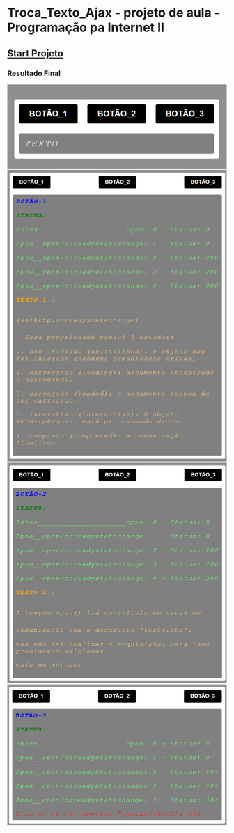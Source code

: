 # Troca_Texto_Ajax - projeto de aula - Programação pa Internet II
## <a href="https://rexoliveira.github.io/busca_ajax/">Start Projeto</a>
### Resultado Final
<img src="image/image1.png" style=" width: 69.8rem;;" alt="image1" >
<img src="image/image2.png" alt="image2" >
<img src="image/image3.png" alt="image2" >
<img src="image/image4.png" alt="image2" >

